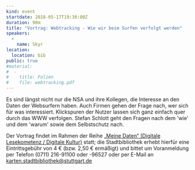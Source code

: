 ```yaml
---
kind: event
startdate: 2018-05-17T19:30:00Z
duration: 90m
title: "Vortrag: Webtracking - Wie wir beim Surfen verfolgt werden"
speakers:
  -
    name: Skyr
location:
  location: bib
public: true
#material:
#  -
#    title: Folien
#    file: webtracking.pdf
---
```

Es sind längst nicht nur die NSA und ihre Kollegen, die Interesse an den
Daten der Websurfern haben. Auch Firmen gehen der Frage nach, wer sich
für was interessiert.
Klickspuren der Nutzer lassen sich ganz einfach quer durch das WWW
verfolgen. Stefan Schlott geht den Fragen nach dem 'wie' und dem 'warum'
sowie dem Selbstschutz nach.

Der Vortrag findet im Rahmen der Reihe [„Meine Daten“ (Digitale Lesekometenz / Digitale
Kultur)](http://www1.stuttgart.de/stadtbuecherei/digitale_lesekompetenz/)
statt; die Stadtbibliothek erhebt hierfür eine Eintrittsgebühr von 4 €
(bzw. 2,50 € ermäßigt) und bittet um Voranmeldung per Telefon
(0711) 216-91100 oder -96527 oder per E-Mail an karten.stadtbibliothek@stuttgart.de

